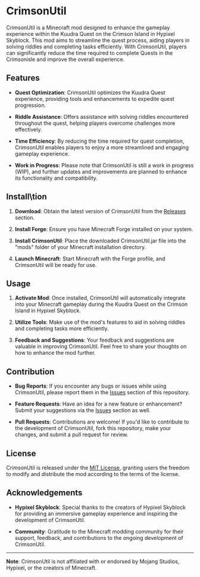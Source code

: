 # CrimsonUtil

CrimsonUtil is a Minecraft mod designed to enhance the gameplay experience within the Kuudra Quest on the Crimson Island in Hypixel Skyblock. This mod aims to streamline the quest process, aiding players in solving riddles and completing tasks efficiently. With CrimsonUtil, players can significantly reduce the time required to complete Quests in the Crimsonisle and improve the overall experience.

## Features

- **Quest Optimization**: CrimsonUtil optimizes the Kuudra Quest experience, providing tools and enhancements to expedite quest progression.
  
- **Riddle Assistance**: Offers assistance with solving riddles encountered throughout the quest, helping players overcome challenges more effectively.
  
- **Time Efficiency**: By reducing the time required for quest completion, CrimsonUtil enables players to enjoy a more streamlined and engaging gameplay experience.
  
- **Work in Progress**: Please note that CrimsonUtil is still a work in progress (WIP), and further updates and improvements are planned to enhance its functionality and compatibility.

## Install\tion

1. **Download**: Obtain the latest version of CrimsonUtil from the [Releases](https://github.com/CrimsonUtil/Crimson-Util/releases) section.
  
2. **Install Forge**: Ensure you have Minecraft Forge installed on your system.
  
3. **Install CrimsonUtil**: Place the downloaded CrimsonUtil.jar file into the "mods" folder of your Minecraft installation directory.

4. **Launch Minecraft**: Start Minecraft with the Forge profile, and CrimsonUtil will be ready for use.

## Usage

1. **Activate Mod**: Once installed, CrimsonUtil will automatically integrate into your Minecraft gameplay during the Kuudra Quest on the Crimson Island in Hypixel Skyblock.
  
2. **Utilize Tools**: Make use of the mod's features to aid in solving riddles and completing tasks more efficiently.
  
3. **Feedback and Suggestions**: Your feedback and suggestions are valuable in improving CrimsonUtil. Feel free to share your thoughts on how to enhance the mod further.

## Contribution

- **Bug Reports**: If you encounter any bugs or issues while using CrimsonUtil, please report them in the [Issues](https://github.com/CrimsonUtil/Crimson-Util/issues) section of this repository.
  
- **Feature Requests**: Have an idea for a new feature or enhancement? Submit your suggestions via the [Issues](https://github.com/CrimsonUtil/Crimson-Util/issues) section as well.
  
- **Pull Requests**: Contributions are welcome! If you'd like to contribute to the development of CrimsonUtil, fork this repository, make your changes, and submit a pull request for review.

## License

CrimsonUtil is released under the [MIT License](https://opensource.org/licenses/MIT), granting users the freedom to modify and distribute the mod according to the terms of the license.

## Acknowledgements

- **Hypixel Skyblock**: Special thanks to the creators of Hypixel Skyblock for providing an immersive gameplay experience and inspiring the development of CrimsonUtil.
  
- **Community**: Gratitude to the Minecraft modding community for their support, feedback, and contributions to the ongoing development of CrimsonUtil.

---

**Note**: CrimsonUtil is not affiliated with or endorsed by Mojang Studios, Hypixel, or the creators of Minecraft.

